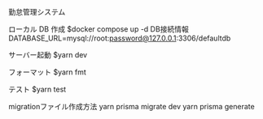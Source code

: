 勤怠管理システム

ローカル DB 作成
$docker compose up -d
DB接続情報
DATABASE_URL=mysql://root:password@127.0.0.1:3306/defaultdb

サーバー起動
$yarn dev

フォーマット
$yarn fmt

テスト
$yarn test

migrationファイル作成方法
yarn prisma migrate dev
yarn prisma generate